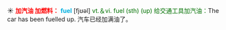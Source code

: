 ☀ <font color="red">**加汽油 加燃料：**</font>
<font color="sky blue">**fuel**</font> [fjʊəl] 
<font color="rgb(227, 108, 9)">vt.＆vi. fuel (sth) (up) 给交通工具加汽油：</font>The car has been fuelled up. 汽车已经加满油了。
